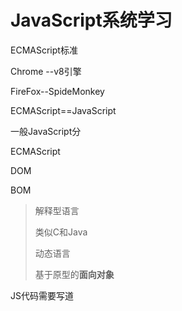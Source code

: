 # JavaScript系统学习



ECMAScript标准

Chrome --v8引擎

FireFox--SpideMonkey

ECMAScript==JavaScript

一般JavaScript分

ECMAScript  

DOM 

BOM

> 解释型语言
>
> 类似C和Java
>
> 动态语言
>
> 基于原型的**面向对象**

JS代码需要写道<script>标签中

**:fire: 位置**

- 可以嵌套写，但是不建议
- 可以写到外部文件中在不同页面中同时引用，利用浏览器的缓存机制， 这是推荐使用的方法

> script标签一旦用于引入外部文件就不能再写代码了，即使写了浏览器也会忽略
>
> 如果需要，则要重新写一个

外部调用

```html
<script src="../js/TEST_3_18.js"></script>
```

嵌套写==写在按钮中，写在超链接中==：

```html
 <!-- 将js编写到标签的onclick属性中，点击才会执行 -->

        <button onclick="alert('点我干嘛');">点我一下</button>
        <!--写在超链接href属性中，点超链接执行  -->
        <a href="javascript:alert('让你点你就点!');">点我</a>
       <!-- 点了没反映 -->
        <a href="javascript:;">点我</a>
```



**:fire: 输出语句**

```html
        <script>
            // 控制浏览器发出警告
            alert("这时我的第一行JS代码")

        </script>
```

```html
            // 控制浏览器发出警告
            // alert("这时我的第一行JS代码")
            //  document.write()body中输出内容
            // document.write("你看我出不出来")
            // console.log("在哪里")在控制台输出(开发人员才知道)
            alert("这时我的第一行JS代码");
            document.write("你看我出不出来");
            console.log("在哪里");
```

**:fire: 语法**

严格区分大小写

每一句以分号结尾

JS会忽略空格和换行

**:fire: 常量和变量**

变量表示常量

先声明变量

再变量赋值；声明赋值同时进行

```html
var x;

x=2312321321;
```

六种类型

字符串 String--引号引起来，双引号单引号都行

数值 	Number--最大.7976....后面308位Number.MAX_VALUE  如果超过则Infinity

布尔值 Boolean

空值 Null

未定义 Undefined

对象 Object

> 可以用\来转义
>
> alert 阻塞函数

.....

:fire: **引用数据类型**

obj

```js
var obj=new Object()
obj.age=14;
obj.grade=100;
alert(obj.name);
```

对象是保存再堆中的，每创建一个对象，就会在堆内存中开辟出一个新的空间，变量保存的是对象内存地址。

> 看到50了

```
var obj={};
```

上面语句用来创建一个对象，同时指定属性在大括号里添加

对象属性名可以加引号也可以不加，建议不加

属性名和属性值是一组一组的量，如果一个属性之后无属性；类似于字典



:fire: **函数**

函数也是对象，函数里可以封装一些功能;可以保存一些代码

创建一个函数对象

var fun= new Function()

使用typeof检查一个函数对象时，会返回function

**调用函数**

函数对象+()



更常用：

function 函数名(形参1，形参2...形参N){语句}



使用函数表达式来创建一个函数

var 函数名=function([形参1，2.。。。]){语句};

> 返回值可以是任意类型，也可是对象



==看到55==

**立即执行函数**

套一个括号表示是一个整体，可以用匿名函数

**函数对象**

```javascript
(function(){
	alert("我是一个匿名函数");
})();
```

:fire: **对象**

向对象中添加属性

对象的属性值可以是任何数据类型，可以为函数嘛？

```javascript
obj.sayname=function(){

	alert("666");

}
```

函数也可以为对象的属性，如果一个函数作为一个对象的属性保存，那么我们称这个韩式是对象的方法，调用这个函数就说调用对象的方法。

对象函数的定义2

```
var car={
    name:"tesila",
    age:"2",
    run:function(){
        document.write("RUN FAST!");
    }
}
```



**枚举对象中属性**

```
            for(var a in car){
                alert(a);
            }
```

for ..in 语句可以把对象中的每一个属性都遍历了每执行一次a就为属性名

```
                document.write(car[a]);
```

**取出属性值**



:fire: **作用域**

1. 全局作用域
   1. 直接编写在script标签中的JS代码，都在全局作用域
   2. 在页面打开时创建，关闭时销毁
   3. 全局作用域有一个全局对象window，可以直接适用
      1. 代表一个浏览器的窗口，由浏览器创建时直接使用
   4. 全局作用域中：
      1. 创建的变量会作为window对象的属性保存
      2. 都是window对象的变量或者方法(函数也就是方法)
2. 函数作用域
   1. 调用函数时创建作用域，执行完毕后，作用域销毁
   2. 调用一次就会创建一个新的函数作用域，他们之间是相互独立的，
   3. 函数作用域钟可以访问到全局变量
   4. 全局不能访问局部
   5. 当在函数作用域操作一个变量，它会先在自身作用域寻找，如果有就直接使用，如果没有就向上一级作用域中寻找，直到找到全局作用域，如果全局作用域中依然没有找到，报错；
   6. 访问全局也可以用window
   7. 函数中不用var声明都为全局

- 变量的声明`var a`在所有语句之前执行，但是赋值却不行
- 函数的声明创建的函数function 函数(){}会优先执行，可以在函数声明之前执行；函数表达式不会被提前；



**:fire:Debug**

设置断点

单步调试，可以监控变量值



:fire: **this**

解析器在调用函数每次都会向函数内部传递一个隐含参数

这个隐含参数 this

this指向的是函数执行的上下文对象，根据函数**调用方式**不同，this会指向不同的对象。

- 以函数形式调用，this永远指window
- 以方法得形式调用，this指的就是调用方法得对象

:fire: **批量创建对象**

大量重复性代码。提取到函数里

**使用工厂地方法创建对象**

定义函数来创建对象

```javascript
        function createperson(na, ag, gen) {
                var obj = new Object();
                obj.name = na;
                obj.age = ag;
                obj.gender = gen;
                return obj;
            }
```



:fire: **toString**

当我们直接在页面中打印一个对象时，事实上是输出对象的toString()方法的返回值

原型的原型中，如果我们希望在输出对象不输出



:fire: **原型(有点类似于父类的感觉，类与继承)**

```javascript
var mc = new Myclass();
console.log(mc._proto_.proto_.hasOwnProperty);
```

- 将函数i当以在全局作用域中污染了全局作用域的命名空间；
- 而且定义在全局作用域中也很不安全，所以引入了原型。
- 我们所创建的每一个函数，解析器都会想函数添加一个属性prototype；这个属性对应一个对象，这个对象就是我们所谓的原型对象。
- 如果函数作为普通函数调用，prototype没有任何作用；当函数通过构造函数调用，它所创建的对象中都会有一个隐含的属性，指向该函数的原型对象，我们可以通过_proto_来访问属性。
- 原型对象就相当于 一个公共的区域，所有同一个类的实例都可以访问到这个原型对象。
- 当我们访问对象的一个属性或者方法时，他会现在对象自身中寻找，如果没有，会在原型对象中寻找。
- 以后创建构造函数时，可以将这些对象所有的属性和方法，统一添加到构造函数的原型对象中，这样不用分别为每一个对象添加，也不会影响到全局作用域，就可以使每个独享具有这些属性和方法了。
- 使用in检查对象是否有某个属性，如果对象中没有但是原型中有，也会返回true
- 可以使用对象中的hasOwnProperty()函数只有对象自身中有时才会返回true
- 原型对象中还是有一个原型，当我们使用一个对象的属性或者方法时，现在自身中寻找，自身没有去原型中，原型中没有再去原型的原型中
- 直到找到Object对象的原型，Object对象的原型无原型，如果还未找到就undefined



:fire: **垃圾回收**

垃圾回收机制来处理程序运行过程中产生的垃圾

当一个对象没有任何变量或者属性对它进行引用，此时无法操作该对象。之中为垃圾，会占用大量的内存空间。

JS中有自动的垃圾回收机制，会自动将这些垃圾对象从内存中销毁。

我要要做的是把不用的对象设为null



:fire: **数组对象(内建对象，宿主对象)**

数组(Array)；数组也是对象它我们普通对象功能类似，不同是普通对象时使用字符串为属性名。而数组时使用数字来作为属性索引。

数组存储性能比普通对象好。

创建数组对象

```javascript
var arr =new Array();
```

和C语言一样

数组.length获得数组长度；(连续的数组)

不连续的数组为最大数组索引+1

==尽量不要创建非连续数组==

修改的length大于原长度会，多出部分会空出

修改的length小于原长度，多的部分会删除

```javascript
arr[arr.length]=70;
```

新加数组

==看到71了==